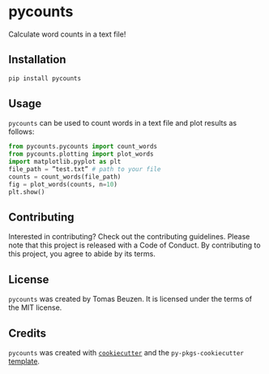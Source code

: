 
 # pycounts
 Calculate word counts in a text file!

  ## Installation
  ``` powershell
  pip install pycounts
  ```


 ## Usage

 `pycounts` can be used to count words in a text file and plot results
 as follows:

 ```python
 from pycounts.pycounts import count_words
 from pycounts.plotting import plot_words
 import matplotlib.pyplot as plt
 file_path = ”test.txt” # path to your file
 counts = count_words(file_path)
 fig = plot_words(counts, n=10)
 plt.show()
 ```


 ## Contributing
 Interested in contributing? Check out the contributing guidelines.
 Please note that this project is released with a Code of Conduct.
 By contributing to this project, you agree to abide by its terms.


 ## License
 `pycounts` was created by Tomas Beuzen. It is licensed under the terms
 of the MIT license.


 ## Credits
 `pycounts` was created with
 [`cookiecutter`](https://cookiecutter.readthedocs.io/en/latest/) and
 the `py-pkgs-cookiecutter`
 [template](https://github.com/py-pkgs/py-pkgs-cookiecutter).


